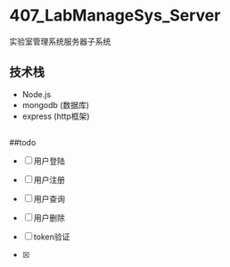 # 407_LabManageSys_Server
实验室管理系统服务器子系统



## 技术栈

* Node.js
* mongodb (数据库)
* express (http框架)

##  

##todo

- [ ]  用户登陆
- [ ] 用户注册
- [ ] 用户查询
- [ ] 用户删除
- [ ] token验证

- [x]  